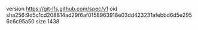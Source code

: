 version https://git-lfs.github.com/spec/v1
oid sha256:9d5c1cd208814ad29f6af0158963918e03dd423231afebbd6d5e2956c6c95a50
size 1438
